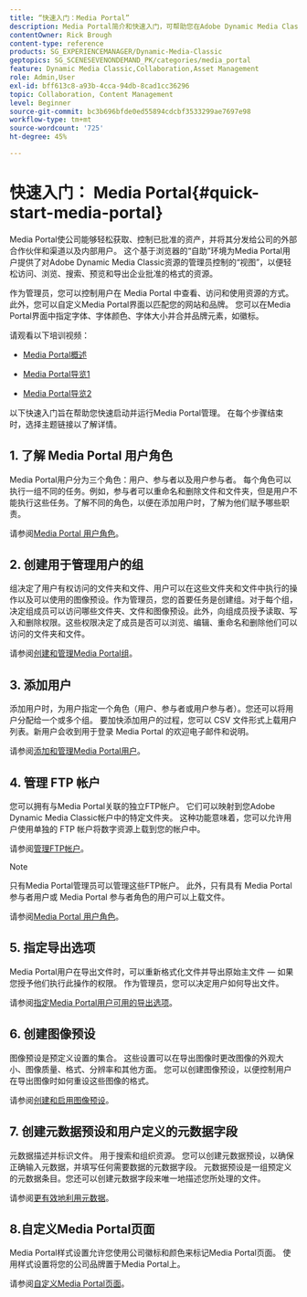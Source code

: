 ```yaml
---
title: “快速入门：Media Portal”
description: Media Portal简介和快速入门，可帮助您在Adobe Dynamic Media Classic中快速启动和运行Media Portal技术和管理。
contentOwner: Rick Brough
content-type: reference
products: SG_EXPERIENCEMANAGER/Dynamic-Media-Classic
geptopics: SG_SCENESEVENONDEMAND_PK/categories/media_portal
feature: Dynamic Media Classic,Collaboration,Asset Management
role: Admin,User
exl-id: bff613c8-a93b-4cca-94db-8cad1cc36296
topic: Collaboration, Content Management
level: Beginner
source-git-commit: bc3b696bfde0ed55894cdcbf3533299ae7697e98
workflow-type: tm+mt
source-wordcount: '725'
ht-degree: 45%

---
```


# 快速入门： Media Portal{#quick-start-media-portal}

Media Portal使公司能够轻松获取、控制已批准的资产，并将其分发给公司的外部合作伙伴和渠道以及内部用户。 这个基于浏览器的“自助”环境为Media Portal用户提供了对Adobe Dynamic Media Classic资源的管理员控制的“视图”，以便轻松访问、浏览、搜索、预览和导出企业批准的格式的资源。

作为管理员，您可以控制用户在 Media Portal 中查看、访问和使用资源的方式。此外，您可以自定义Media Portal界面以匹配您的网站和品牌。 您可以在Media Portal界面中指定字体、字体颜色、字体大小并合并品牌元素，如徽标。

请观看以下培训视频：

* [Media Portal概述](https://s7d5.scene7.com/s7viewers/html5/VideoViewer.html?videoserverurl=https://s7d5.scene7.com/is/content/&amp;emailurl=https://s7d5.scene7.com/s7/emailFriend&amp;serverUrl=https://s7d5.scene7.com/is/image/&amp;config=Scene7SharedAssets/Universal_HTML5_Video&amp;contenturl=https://s7d5.scene7.com/skins/&amp;asset=S7tutorials/544_mp_overview1_converted%20renamed_Done-AVS)

* [Media Portal导览1](https://s7d5.scene7.com/s7viewers/html5/VideoViewer.html?videoserverurl=https://s7d5.scene7.com/is/content/&amp;emailurl=https://s7d5.scene7.com/s7/emailFriend&amp;serverUrl=https://s7d5.scene7.com/is/image/&amp;config=Scene7SharedAssets/Universal_HTML5_Video&amp;contenturl=https://s7d5.scene7.com/skins/&amp;asset=S7tutorials/545_mp_tour1_user_converted%20renamed_Done-AVS)

* [Media Portal导览2](https://s7d5.scene7.com/s7viewers/html5/VideoViewer.html?videoserverurl=https://s7d5.scene7.com/is/content/&amp;emailurl=https://s7d5.scene7.com/s7/emailFriend&amp;serverUrl=https://s7d5.scene7.com/is/image/&amp;config=Scene7SharedAssets/Universal_HTML5_Video&amp;contenturl=https://s7d5.scene7.com/skins/&amp;asset=S7tutorials/546_mp_tour2_admin_converted%20renamed_Done-AVS)

以下快速入门旨在帮助您快速启动并运行Media Portal管理。 在每个步骤结束时，选择主题链接以了解详情。

## 1. 了解 Media Portal 用户角色

Media Portal用户分为三个角色：用户、参与者以及用户参与者。 每个角色可以执行一组不同的任务。例如，参与者可以重命名和删除文件和文件夹，但是用户不能执行这些任务。了解不同的角色，以便在添加用户时，了解为他们赋予哪些职责。

请参阅[Media Portal 用户角色](media-portal-user-roles.md#media_portal_user_roles)。

## 2. 创建用于管理用户的组

组决定了用户有权访问的文件夹和文件、用户可以在这些文件夹和文件中执行的操作以及可以使用的图像预设。作为管理员，您的首要任务是创建组。对于每个组，决定组成员可以访问哪些文件夹、文件和图像预设。此外，向组成员授予读取、写入和删除权限。这些权限决定了成员是否可以浏览、编辑、重命名和删除他们可以访问的文件夹和文件。

请参阅[创建和管理Media Portal组](creating-media-portal-groups.md#creating_and_managing_media_portal_groups)。

## 3. 添加用户

添加用户时，为用户指定一个角色（用户、参与者或用户参与者）。您还可以将用户分配给一个或多个组。 要加快添加用户的过程，您可以 CSV 文件形式上载用户列表。新用户会收到用于登录 Media Portal 的欢迎电子邮件和说明。

请参阅[添加和管理Media Portal用户](adding-media-portal-users.md#adding_and_managing_media_portal_users)。

## 4. 管理 FTP 帐户

您可以拥有与Media Portal关联的独立FTP帐户。 它们可以映射到您Adobe Dynamic Media Classic帐户中的特定文件夹。 这种功能意味着，您可以允许用户使用单独的 FTP 帐户将数字资源上载到您的帐户中。

请参阅[管理FTP帐户](ftp-accounts.md#managing_ftp_accounts)。

>[!NOTE]
>
>只有Media Portal管理员可以管理这些FTP帐户。 此外，只有具有 Media Portal 参与者用户或 Media Portal 参与者角色的用户可以上载文件。

请参阅[Media Portal 用户角色](media-portal-user-roles.md#media_portal_user_roles)。

## 5. 指定导出选项

Media Portal用户在导出文件时，可以重新格式化文件并导出原始主文件 — 如果您授予他们执行此操作的权限。 作为管理员，您可以决定用户如何导出文件。

请参阅[指定Media Portal用户可用的导出选项](specifying-export-options-available-media.md#specifying_export_options_available_to_media_portal_users)。

## 6. 创建图像预设

图像预设是预定义设置的集合。 这些设置可以在导出图像时更改图像的外观大小、图像质量、格式、分辨率和其他方面。 您可以创建图像预设，以便控制用户在导出图像时如何重设这些图像的格式。

请参阅[创建和启用图像预设](creating-enabling-image-presets.md#creating_and_enabling_image_presets)。

## 7. 创建元数据预设和用户定义的元数据字段

元数据描述并标识文件。 用于搜索和组织资源。 您可以创建元数据预设，以确保正确输入元数据，并填写任何需要数据的元数据字段。 元数据预设是一组预定义的元数据条目。您还可以创建元数据字段来唯一地描述您所处理的文件。

请参阅[更有效地利用元数据](making-efficient-metadata.md#making_more_efficient_use_of_metadata)。

## 8.自定义Media Portal页面

Media Portal样式设置允许您使用公司徽标和颜色来标记Media Portal页面。 使用样式设置将您的公司品牌置于Media Portal上。

请参阅[自定义Media Portal页面](customizing-media-portal-screen.md#customizing_the_media_portal_screen)。
